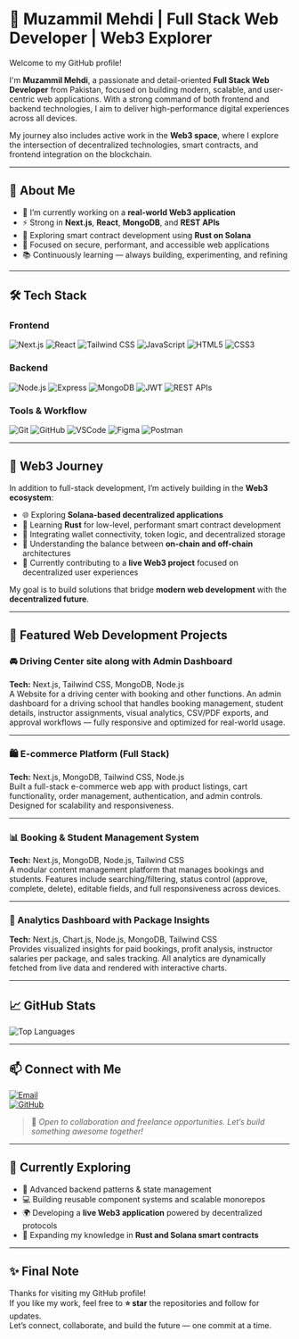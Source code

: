 # 👋 Muzammil Mehdi | Full Stack Web Developer | Web3 Explorer

Welcome to my GitHub profile!

I'm **Muzammil Mehdi**, a passionate and detail-oriented **Full Stack Web Developer** from Pakistan, focused on building modern, scalable, and user-centric web applications. With a strong command of both frontend and backend technologies, I aim to deliver high-performance digital experiences across all devices.

My journey also includes active work in the **Web3 space**, where I explore the intersection of decentralized technologies, smart contracts, and frontend integration on the blockchain.

---

## 🧠 About Me

- 🔭 I’m currently working on a **real-world Web3 application**
- ⚡ Strong in **Next.js**, **React**, **MongoDB**, and **REST APIs**
- 🧱 Exploring smart contract development using **Rust on Solana**
- 🔐 Focused on secure, performant, and accessible web applications
- 📚 Continuously learning — always building, experimenting, and refining

---

## 🛠️ Tech Stack

### Frontend
![Next.js](https://img.shields.io/badge/Next.js-black?style=for-the-badge&logo=next.js)
![React](https://img.shields.io/badge/React-20232a?style=for-the-badge&logo=react)
![Tailwind CSS](https://img.shields.io/badge/TailwindCSS-1572B6?style=for-the-badge&logo=tailwindcss)
![JavaScript](https://img.shields.io/badge/JavaScript-a8a432?style=for-the-badge&logo=javascript)
![HTML5](https://img.shields.io/badge/HTML5-a84432?style=for-the-badge&logo=html5)
![CSS3](https://img.shields.io/badge/CSS3-06B6D4?style=for-the-badge&logo=css3)

### Backend
![Node.js](https://img.shields.io/badge/Node.js-green?style=for-the-badge&logo=node.js)
![Express](https://img.shields.io/badge/Express.js-000000?style=for-the-badge&logo=express)
![MongoDB](https://img.shields.io/badge/MongoDB-32a873?style=for-the-badge&logo=mongodb)
![JWT](https://img.shields.io/badge/JWT-black?style=for-the-badge&logo=jsonwebtokens)
![REST APIs](https://img.shields.io/badge/REST-API-44a832?style=for-the-badge)

### Tools & Workflow
![Git](https://img.shields.io/badge/Git-a84432?style=for-the-badge&logo=git)
![GitHub](https://img.shields.io/badge/GitHub-181717?style=for-the-badge&logo=github)
![VSCode](https://img.shields.io/badge/VSCode-007ACC?style=for-the-badge&logo=visual-studio-code)
![Figma](https://img.shields.io/badge/Figma-000000?style=for-the-badge&logo=figma)
![Postman](https://img.shields.io/badge/Postman-a84432?style=for-the-badge&logo=postman)

---

## 🔗 Web3 Journey

In addition to full-stack development, I’m actively building in the **Web3 ecosystem**:

- 🌐 Exploring **Solana-based decentralized applications**
- 🦀 Learning **Rust** for low-level, performant smart contract development
- 🔗 Integrating wallet connectivity, token logic, and decentralized storage
- 🔄 Understanding the balance between **on-chain and off-chain** architectures
- 🚧 Currently contributing to a **live Web3 project** focused on decentralized user experiences

My goal is to build solutions that bridge **modern web development** with the **decentralized future**.

---

## 📂 Featured Web Development Projects

### 🚘 Driving Center site along with Admin Dashboard
**Tech:** Next.js, Tailwind CSS, MongoDB, Node.js  
A Website for a driving center with booking and other functions. An admin dashboard for a driving school that handles booking management, student details, instructor assignments, visual analytics, CSV/PDF exports, and approval workflows — fully responsive and optimized for real-world usage.

---

### 🛍️ E-commerce Platform (Full Stack)
**Tech:** Next.js, MongoDB, Tailwind CSS, Node.js  
Built a full-stack e-commerce web app with product listings, cart functionality, order management, authentication, and admin controls. Designed for scalability and responsiveness.

---

### 📊 Booking & Student Management System
**Tech:** Next.js, MongoDB, Node.js, Tailwind CSS  
A modular content management platform that manages bookings and students. Features include searching/filtering, status control (approve, complete, delete), editable fields, and full responsiveness across devices.

---

### 🧾 Analytics Dashboard with Package Insights
**Tech:** Next.js, Chart.js, Node.js, MongoDB, Tailwind CSS  
Provides visualized insights for paid bookings, profit analysis, instructor salaries per package, and sales tracking. All analytics are dynamically fetched from live data and rendered with interactive charts.

---

## 📈 GitHub Stats


![Top Languages](https://github-readme-stats.vercel.app/api/top-langs/?username=Meta-Captain819&layout=compact&theme=tokyonight)

---

## 📫 Connect with Me

[![Email](https://img.shields.io/badge/Email-D14836?style=for-the-badge&logo=gmail&logoColor=white)](mailto:muzammilmehdi52@gmail.com)  
[![GitHub](https://img.shields.io/badge/GitHub-181717?style=for-the-badge&logo=github)](https://github.com/Meta-Captain819)

> 📌 *Open to collaboration and freelance opportunities. Let’s build something awesome together!*

---

## 🚀 Currently Exploring

- 🧠 Advanced backend patterns & state management
- 💻 Building reusable component systems and scalable monorepos
- 🌍 Developing a **live Web3 application** powered by decentralized protocols
- 🦀 Expanding my knowledge in **Rust and Solana smart contracts**

---

## ✨ Final Note

Thanks for visiting my GitHub profile!  
If you like my work, feel free to **⭐️ star** the repositories and follow for updates.  
Let’s connect, collaborate, and build the future — one commit at a time.

